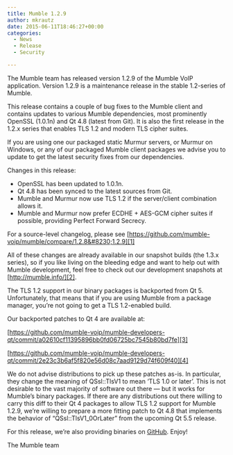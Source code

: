 ```yaml
---
title: Mumble 1.2.9
author: mkrautz
date: 2015-06-11T18:46:27+00:00
categories:
  - News
  - Release
  - Security

---
```

The Mumble team has released version 1.2.9 of the Mumble VoIP application. Version 1.2.9 is a maintenance release in the stable 1.2-series of Mumble.

This release contains a couple of bug fixes to the Mumble client and contains updates to various Mumble dependencies, most prominently OpenSSL (1.0.1n) and Qt 4.8 (latest from Git). It is also the first release in the 1.2.x series that enables TLS 1.2 and modern TLS cipher suites.

If you are using one our packaged static Murmur servers, or Murmur on Windows, or any of our packaged Mumble client packages we advise you to update to get the latest security fixes from our dependencies.

Changes in this release:

  * OpenSSL has been updated to 1.0.1n.
  * Qt 4.8 has been synced to the latest sources from Git.
  * Mumble and Murmur now use TLS 1.2 if the server/client combination allows it.
  * Mumble and Murmur now prefer ECDHE + AES-GCM cipher suites if possible, providing Perfect Forward Secrecy.

For a source-level changelog, please see [https://github.com/mumble-voip/mumble/compare/1.2.8&#8230;1.2.9][1]

All of these changes are already available in our snapshot builds (the 1.3.x series), so if you like living on the bleeding edge and want to help out with Mumble development, feel free to check out our development snapshots at [http://mumble.info/][2].

The TLS 1.2 support in our binary packages is backported from Qt 5. Unfortunately, that means that if you are using Mumble from a package manager, you&#8217;re not going to get a TLS 1.2-enabled build.

Our backported patches to Qt 4 are available at:

[https://github.com/mumble-voip/mumble-developers-qt/commit/a02610cf11395896bb0fd06725bc7545b80bd7fe][3]

 [https://github.com/mumble-voip/mumble-developers-qt/commit/2e23c3b6af5f820e56d08c7aad9129d74f609f40][4]

We do not advise distributions to pick up these patches as-is. In particular, they change the meaning of QSsl::TlsV1 to mean &#8216;TLS 1.0 or later&#8217;. This is not desirable to the vast majority of software out there &#8212; but it works for Mumble&#8217;s binary packages. If there are any distributions out there willing to carry this diff to their Qt 4 packages to allow TLS 1.2 support for Mumble 1.2.9, we&#8217;re willing to prepare a more fitting patch to Qt 4.8 that implements the behavior of &#8220;QSsl::TlsV1_0OrLater&#8221; from the upcoming Qt 5.5 release.

For this release, we&#8217;re also providing binaries on [GitHub][5]. Enjoy!

The Mumble team

 [1]: https://github.com/mumble-voip/mumble/compare/1.2.8...1.2.9 "https://github.com/mumble-voip/mumble/compare/1.2.8...1.2.9"
 [2]: https://www.mumble.info/ "https://www.mumble.info/"
 [3]: https://github.com/mumble-voip/mumble-developers-qt/commit/a02610cf11395896bb0fd06725bc7545b80bd7fe "https://github.com/mumble-voip/mumble-developers-qt/commit/a02610cf11395896bb0fd06725bc7545b80bd7fe"
 [4]: https://github.com/mumble-voip/mumble-developers-qt/commit/2e23c3b6af5f820e56d08c7aad9129d74f609f40 "https://github.com/mumble-voip/mumble-developers-qt/commit/2e23c3b6af5f820e56d08c7aad9129d74f609f40"
 [5]: https://github.com/mumble-voip/mumble/releases/tag/1.2.9 "https://github.com/mumble-voip/mumble/releases/tag/1.2.9"
